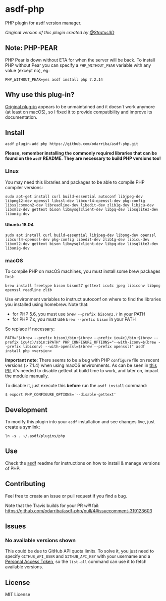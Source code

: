 # asdf-php

PHP plugin for [asdf version manager](https://github.com/HashNuke/asdf).

_Original version of this plugin created by [@Stratus3D](https://github.com/Stratus3D)_

## Note: PHP-PEAR

PHP Pear is down without ETA for when the server will be back. To install PHP without Pear you can specify a `PHP_WITHOUT_PEAR` variable with any value (except no), eg:

```
PHP_WITHOUT_PEAR=yes asdf install php 7.2.14
```

## Why use this plug-in?

[Original plug-in](https://github.com/Stratus3D/asdf-php) appears to be unmaintained and it doesn't work anymore (at least on macOS), so I fixed it to provide compatibility and improve its documentation.

## Install

```
asdf plugin-add php https://github.com/odarriba/asdf-php.git
```

**Please, remember installing the commonly required libraries that can be found on the `asdf` README. They are necessary to build PHP versions too!**

### Linux

You may need this libraries and packages to be able to compile PHP compiler versions:

```
sudo apt-get install curl build-essential autoconf libjpeg-dev libpng12-dev openssl libssl-dev libcurl4-openssl-dev pkg-config libsslcommon2-dev libreadline-dev libedit-dev zlib1g-dev libicu-dev libxml2-dev gettext bison libmysqlclient-dev libpq-dev libsqlite3-dev libonig-dev
```

#### Ubuntu 18.04

```
sudo apt install curl build-essential libjpeg-dev libpng-dev openssl libcurl4-openssl-dev pkg-config libedit-dev zlib1g-dev libicu-dev libxml2-dev gettext bison libmysqlclient-dev libpq-dev libsqlite3-dev libonig-dev
```

### macOS

To compile PHP on macOS machines, you must install some brew packages first:

```
brew install freetype bison bison27 gettext icu4c jpeg libiconv libpng openssl readline zlib
```

Use environment variables to instruct autoconf on where to find the libraries you installed using homebrew. Note that:

- for PHP 5.6, you must use `brew --prefix bison@2.7` in your PATH
- for PHP 7.x, you must use `brew --prefix bison` in your PATH

So replace if necessary:

```
PATH="$(brew --prefix bison)/bin:$(brew --prefix icu4c)/bin:$(brew --prefix icu4c)/sbin:$PATH" PHP_CONFIGURE_OPTIONS="--with-iconv=$(brew --prefix libiconv) --with-openssl=$(brew --prefix openssl)" asdf install php <version>
```

**Important note**: There seems to be a bug with PHP `configure` file on recent versions (> 7.1.4) when using macOS environments. As can be seen in [this PR](https://github.com/phpbrew/phpbrew/issues/876#issuecomment-301553990), it's needed to disable gettext at build time to work, and later on, impact the module manually.

To disable it, just execute this **before** run the `asdf install` command:

```
$ export PHP_CONFIGURE_OPTIONS='--disable-gettext'
```

## Development

To modify this plugin into your `asdf` installation and see changes live, just create a symlink:

```
ln -s . ~/.asdf/plugins/php
```

## Use

Check the [asdf](https://github.com/HashNuke/asdf) readme for instructions on how to install & manage versions of PHP.

## Contributing

Feel free to create an issue or pull request if you find a bug.

Note that the Travis builds for your PR _will_ fail: https://github.com/odarriba/asdf-php/pull/4#issuecomment-319123603

## Issues

### No available versions shown

This could be due to GitHub API quota limits. To solve it, you just need to specify `GITHUB_API_USER` and `GITHUB_API_KEY` with your username and a [Personal Access Token](https://github.com/settings/tokens), so the `list-all` command can use it to fetch available versions.

## License

MIT License
